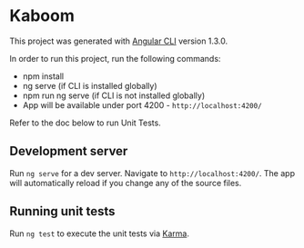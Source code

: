 # Kaboom

This project was generated with [Angular CLI](https://github.com/angular/angular-cli) version 1.3.0.

In order to run this project, run the following commands:

- npm install
- ng serve (if CLI is installed globally)
- npm run ng serve (if CLI is not installed globally)
-  App will be available under port 4200 - `http://localhost:4200/`

Refer to the doc below to run Unit Tests.


## Development server

Run `ng serve` for a dev server. Navigate to `http://localhost:4200/`. The app will automatically reload if you change any of the source files.

## Running unit tests

Run `ng test` to execute the unit tests via [Karma](https://karma-runner.github.io).
